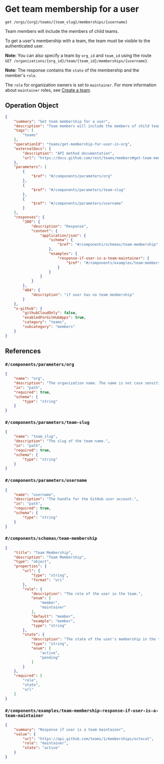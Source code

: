 # Get team membership for a user

`get /orgs/{org}/teams/{team_slug}/memberships/{username}`

Team members will include the members of child teams.

To get a user's membership with a team, the team must be visible to the authenticated user.

**Note:** You can also specify a team by `org_id` and `team_id` using the route `GET /organizations/{org_id}/team/{team_id}/memberships/{username}`.

**Note:**
The response contains the `state` of the membership and the member's `role`.

The `role` for organization owners is set to `maintainer`. For more information about `maintainer` roles, see [Create a team](https://docs.github.com/rest/teams/teams#create-a-team).

## Operation Object

```json
{
    "summary": "Get team membership for a user",
    "description": "Team members will include the members of child teams.\n\nTo get a user's membership with a team, the team must be visible to the authenticated user.\n\n**Note:** You can also specify a team by `org_id` and `team_id` using the route `GET /organizations/{org_id}/team/{team_id}/memberships/{username}`.\n\n**Note:**\nThe response contains the `state` of the membership and the member's `role`.\n\nThe `role` for organization owners is set to `maintainer`. For more information about `maintainer` roles, see [Create a team](https://docs.github.com/rest/teams/teams#create-a-team).",
    "tags": [
        "teams"
    ],
    "operationId": "teams/get-membership-for-user-in-org",
    "externalDocs": {
        "description": "API method documentation",
        "url": "https://docs.github.com/rest/teams/members#get-team-membership-for-a-user"
    },
    "parameters": [
        {
            "$ref": "#/components/parameters/org"
        },
        {
            "$ref": "#/components/parameters/team-slug"
        },
        {
            "$ref": "#/components/parameters/username"
        }
    ],
    "responses": {
        "200": {
            "description": "Response",
            "content": {
                "application/json": {
                    "schema": {
                        "$ref": "#/components/schemas/team-membership"
                    },
                    "examples": {
                        "response-if-user-is-a-team-maintainer": {
                            "$ref": "#/components/examples/team-membership-response-if-user-is-a-team-maintainer"
                        }
                    }
                }
            }
        },
        "404": {
            "description": "if user has no team membership"
        }
    },
    "x-github": {
        "githubCloudOnly": false,
        "enabledForGitHubApps": true,
        "category": "teams",
        "subcategory": "members"
    }
}
```

## References

### `#/components/parameters/org`

```json
{
    "name": "org",
    "description": "The organization name. The name is not case sensitive.",
    "in": "path",
    "required": true,
    "schema": {
        "type": "string"
    }
}
```

### `#/components/parameters/team-slug`

```json
{
    "name": "team_slug",
    "description": "The slug of the team name.",
    "in": "path",
    "required": true,
    "schema": {
        "type": "string"
    }
}
```

### `#/components/parameters/username`

```json
{
    "name": "username",
    "description": "The handle for the GitHub user account.",
    "in": "path",
    "required": true,
    "schema": {
        "type": "string"
    }
}
```

### `#/components/schemas/team-membership`

```json
{
    "title": "Team Membership",
    "description": "Team Membership",
    "type": "object",
    "properties": {
        "url": {
            "type": "string",
            "format": "uri"
        },
        "role": {
            "description": "The role of the user in the team.",
            "enum": [
                "member",
                "maintainer"
            ],
            "default": "member",
            "example": "member",
            "type": "string"
        },
        "state": {
            "description": "The state of the user's membership in the team.",
            "type": "string",
            "enum": [
                "active",
                "pending"
            ]
        }
    },
    "required": [
        "role",
        "state",
        "url"
    ]
}
```

### `#/components/examples/team-membership-response-if-user-is-a-team-maintainer`

```json
{
    "summary": "Response if user is a team maintainer",
    "value": {
        "url": "https://api.github.com/teams/1/memberships/octocat",
        "role": "maintainer",
        "state": "active"
    }
}
```